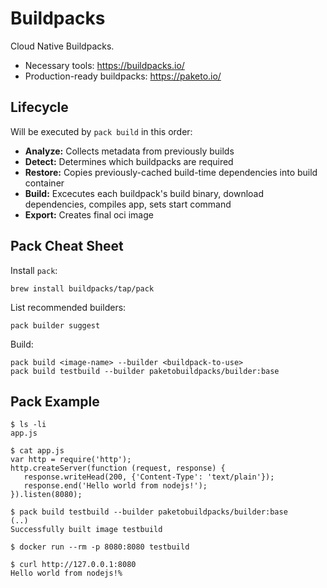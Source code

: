 # Buildpacks

Cloud Native Buildpacks.

- Necessary tools: https://buildpacks.io/
- Production-ready buildpacks: https://paketo.io/

## Lifecycle

Will be executed by `pack build` in this order:

- **Analyze:** Collects metadata from previously builds
- **Detect:** Determines which buildpacks are required
- **Restore:** Copies previously-cached build-time dependencies into build container
- **Build:** Excecutes each buildpack's build binary, download dependencies, compiles app, sets start command
- **Export:** Creates final oci image

## Pack Cheat Sheet

Install `pack`:

```shell
brew install buildpacks/tap/pack
```

List recommended builders:

```shell
pack builder suggest
```

Build:

```shell
pack build <image-name> --builder <buildpack-to-use>
pack build testbuild --builder paketobuildpacks/builder:base
```

## Pack Example

```shell
$ ls -li
app.js

$ cat app.js 
var http = require('http');
http.createServer(function (request, response) {
   response.writeHead(200, {'Content-Type': 'text/plain'});
   response.end('Hello world from nodejs!');
}).listen(8080);

$ pack build testbuild --builder paketobuildpacks/builder:base
(..)
Successfully built image testbuild

$ docker run --rm -p 8080:8080 testbuild

$ curl http://127.0.0.1:8080
Hello world from nodejs!%
```
